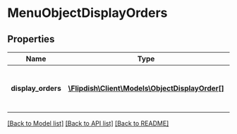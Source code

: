 # MenuObjectDisplayOrders

## Properties
Name | Type | Description | Notes
------------ | ------------- | ------------- | -------------
**display_orders** | [**\Flipdish\Client\Models\ObjectDisplayOrder[]**](ObjectDisplayOrder.md) | List of Objects and their new Display Orders | [optional] 

[[Back to Model list]](../README.md#documentation-for-models) [[Back to API list]](../README.md#documentation-for-api-endpoints) [[Back to README]](../README.md)


